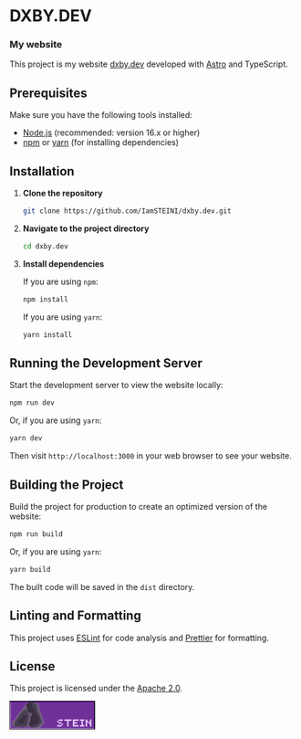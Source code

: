 # DXBY.DEV
### My website

This project is my website [dxby.dev](https://dxby.dev) developed with [Astro](https://astro.build/) and TypeScript.

## Prerequisites

Make sure you have the following tools installed:

- [Node.js](https://nodejs.org/) (recommended: version 16.x or higher)
- [npm](https://www.npmjs.com/) or [yarn](https://yarnpkg.com/) (for installing dependencies)

## Installation

1. **Clone the repository**

   ```bash
   git clone https://github.com/IamSTEINI/dxby.dev.git
   ```

2. **Navigate to the project directory**

   ```bash
   cd dxby.dev
   ```

3. **Install dependencies**

   If you are using `npm`:

   ```bash
   npm install
   ```

   If you are using `yarn`:

   ```bash
   yarn install
   ```

## Running the Development Server

Start the development server to view the website locally:

```bash
npm run dev
```

Or, if you are using `yarn`:

```bash
yarn dev
```

Then visit `http://localhost:3000` in your web browser to see your website.

## Building the Project

Build the project for production to create an optimized version of the website:

```bash
npm run build
```

Or, if you are using `yarn`:

```bash
yarn build
```

The built code will be saved in the `dist` directory.

## Linting and Formatting

This project uses [ESLint](https://eslint.org/) for code analysis and [Prettier](https://prettier.io/) for formatting.
## License

This project is licensed under the [Apache 2.0](LICENSE).

<img src="card.png" width="150" alt="Stein card" style="max-width: 100%;"/>